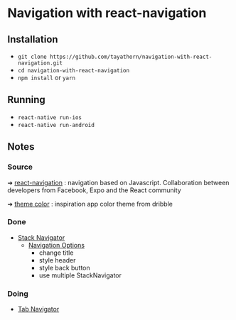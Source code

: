 # Navigation with react-navigation

## Installation
- `git clone https://github.com/tayathorn/navigation-with-react-navigation.git`
- `cd navigation-with-react-navigation`
- `npm install` or `yarn`

## Running

- `react-native run-ios`
- `react-native run-android`

## Notes
### Source
➜ [react-navigation](https://reactnavigation.org) : navigation based on Javascript. Collaboration between developers from Facebook, Expo and the React community

➜ [theme color](https://dribbble.com/shots/2995715-Music-Player-App-CLIK) : inspiration app color theme from dribble

### Done
* [Stack Navigator](https://reactnavigation.org/docs/navigators/stack)
   * [Navigation Options](https://reactnavigation.org/docs/navigators/navigation-options)
      * change title
      * style header
      * style back button
      * use multiple StackNavigator

### Doing
* [Tab Navigator](https://reactnavigation.org/docs/navigators/tab)
